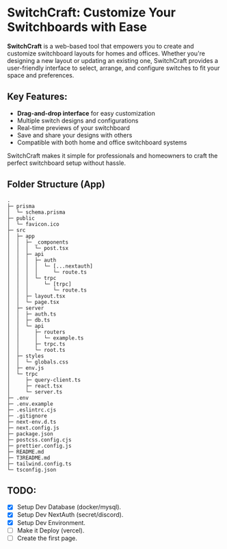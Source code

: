 # SwitchCraft: Customize Your Switchboards with Ease

**SwitchCraft** is a web-based tool that empowers you to create and customize switchboard layouts for homes and offices. Whether you're designing a new layout or updating an existing one, SwitchCraft provides a user-friendly interface to select, arrange, and configure switches to fit your space and preferences.

## Key Features:
- **Drag-and-drop interface** for easy customization
- Multiple switch designs and configurations
- Real-time previews of your switchboard
- Save and share your designs with others
- Compatible with both home and office switchboard systems

SwitchCraft makes it simple for professionals and homeowners to craft the perfect switchboard setup without hassle.

## Folder Structure (App)
```
.
├─ prisma
│  └─ schema.prisma
├─ public
│  └─ favicon.ico
├─ src
│  ├─ app
│  │  ├─ _components
│  │  │  └─ post.tsx
│  │  ├─ api
│  │  │  ├─ auth
│  │  │  │  └─ [...nextauth]
│  │  │  │     └─ route.ts
│  │  │  └─ trpc
│  │  │     └─ [trpc]
│  │  │        └─ route.ts
│  │  ├─ layout.tsx
│  │  └─ page.tsx
│  ├─ server
│  │  ├─ auth.ts
│  │  ├─ db.ts
│  │  └─ api
│  │     ├─ routers
│  │     │  └─ example.ts
│  │     ├─ trpc.ts
│  │     └─ root.ts
│  ├─ styles
│  │  └─ globals.css
│  ├─ env.js
│  └─ trpc
│     ├─ query-client.ts
│     ├─ react.tsx
│     └─ server.ts
├─ .env
├─ .env.example
├─ .eslintrc.cjs
├─ .gitignore
├─ next-env.d.ts
├─ next.config.js
├─ package.json
├─ postcss.config.cjs
├─ prettier.config.js
├─ README.md
├─ T3README.md
├─ tailwind.config.ts
└─ tsconfig.json
```

## TODO:
- [x] Setup Dev Database (docker/mysql).
- [x] Setup Dev NextAuth (secret/discord).
- [x] Setup Dev Environment.
- [ ] Make it Deploy (vercel).
- [ ] Create the first page.
